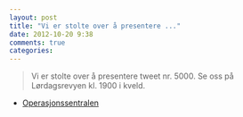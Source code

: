 ```yaml
---
layout: post
title: "Vi er stolte over å presentere ..."
date: 2012-10-20 9:38
comments: true
categories: 
---
```

> Vi er stolte over å presentere tweet nr. 5000. Se oss på Lørdagsrevyen kl. 1900 i kveld. 
- [Operasjonssentralen](http://twitter.com/oslopolitiops/statuses/259695146868826112)
